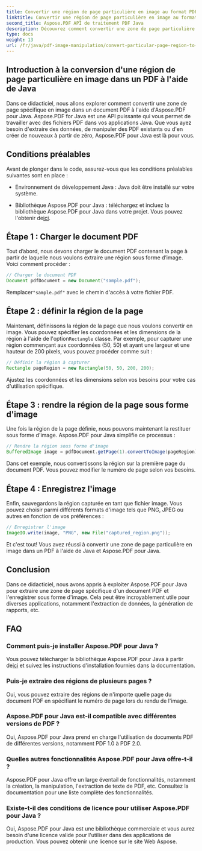 ```yaml
---
title: Convertir une région de page particulière en image au format PDF à l'aide de Java
linktitle: Convertir une région de page particulière en image au format PDF à l'aide de Java
second_title: Aspose.PDF API de traitement PDF Java
description: Découvrez comment convertir une zone de page particulière en image au format PDF à l'aide de Java avec des conseils étape par étape. Explorez Aspose.PDF pour découvrir les puissantes capacités de Java en matière de manipulation de PDF.
type: docs
weight: 13
url: /fr/java/pdf-image-manipulation/convert-particular-page-region-to-image-in-pdf-using-java/
---
```


## Introduction à la conversion d'une région de page particulière en image dans un PDF à l'aide de Java

Dans ce didacticiel, nous allons explorer comment convertir une zone de page spécifique en image dans un document PDF à l'aide d'Aspose.PDF pour Java. Aspose.PDF for Java est une API puissante qui vous permet de travailler avec des fichiers PDF dans vos applications Java. Que vous ayez besoin d'extraire des données, de manipuler des PDF existants ou d'en créer de nouveaux à partir de zéro, Aspose.PDF pour Java est là pour vous.

## Conditions préalables

Avant de plonger dans le code, assurez-vous que les conditions préalables suivantes sont en place :

- Environnement de développement Java : Java doit être installé sur votre système.

- Bibliothèque Aspose.PDF pour Java : téléchargez et incluez la bibliothèque Aspose.PDF pour Java dans votre projet. Vous pouvez l'obtenir de[ici](https://releases.aspose.com/pdf/java/).

## Étape 1 : Charger le document PDF

Tout d’abord, nous devons charger le document PDF contenant la page à partir de laquelle nous voulons extraire une région sous forme d’image. Voici comment procéder :

```java
// Charger le document PDF
Document pdfDocument = new Document("sample.pdf");
```

 Remplacer`"sample.pdf"` avec le chemin d'accès à votre fichier PDF.

## Étape 2 : définir la région de la page

 Maintenant, définissons la région de la page que nous voulons convertir en image. Vous pouvez spécifier les coordonnées et les dimensions de la région à l'aide de l'option`Rectangle` classe. Par exemple, pour capturer une région commençant aux coordonnées (50, 50) et ayant une largeur et une hauteur de 200 pixels, vous pouvez procéder comme suit :

```java
// Définir la région à capturer
Rectangle pageRegion = new Rectangle(50, 50, 200, 200);
```

Ajustez les coordonnées et les dimensions selon vos besoins pour votre cas d'utilisation spécifique.

## Étape 3 : rendre la région de la page sous forme d'image

Une fois la région de la page définie, nous pouvons maintenant la restituer sous forme d'image. Aspose.PDF pour Java simplifie ce processus :

```java
// Rendre la région sous forme d'image
BufferedImage image = pdfDocument.getPage(1).convertToImage(pageRegion);
```

Dans cet exemple, nous convertissons la région sur la première page du document PDF. Vous pouvez modifier le numéro de page selon vos besoins.

## Étape 4 : Enregistrez l'image

Enfin, sauvegardons la région capturée en tant que fichier image. Vous pouvez choisir parmi différents formats d'image tels que PNG, JPEG ou autres en fonction de vos préférences :

```java
// Enregistrer l'image
ImageIO.write(image, "PNG", new File("captured_region.png"));
```

Et c'est tout! Vous avez réussi à convertir une zone de page particulière en image dans un PDF à l'aide de Java et Aspose.PDF pour Java.

## Conclusion

Dans ce didacticiel, nous avons appris à exploiter Aspose.PDF pour Java pour extraire une zone de page spécifique d'un document PDF et l'enregistrer sous forme d'image. Cela peut être incroyablement utile pour diverses applications, notamment l'extraction de données, la génération de rapports, etc.

## FAQ

### Comment puis-je installer Aspose.PDF pour Java ?

 Vous pouvez télécharger la bibliothèque Aspose.PDF pour Java à partir de[ici](https://releases.aspose.com/pdf/java/) et suivez les instructions d'installation fournies dans la documentation.

### Puis-je extraire des régions de plusieurs pages ?

Oui, vous pouvez extraire des régions de n'importe quelle page du document PDF en spécifiant le numéro de page lors du rendu de l'image.

### Aspose.PDF pour Java est-il compatible avec différentes versions de PDF ?

Oui, Aspose.PDF pour Java prend en charge l'utilisation de documents PDF de différentes versions, notamment PDF 1.0 à PDF 2.0.

### Quelles autres fonctionnalités Aspose.PDF pour Java offre-t-il ?

Aspose.PDF pour Java offre un large éventail de fonctionnalités, notamment la création, la manipulation, l'extraction de texte de PDF, etc. Consultez la documentation pour une liste complète des fonctionnalités.

### Existe-t-il des conditions de licence pour utiliser Aspose.PDF pour Java ?

Oui, Aspose.PDF pour Java est une bibliothèque commerciale et vous aurez besoin d'une licence valide pour l'utiliser dans des applications de production. Vous pouvez obtenir une licence sur le site Web Aspose.